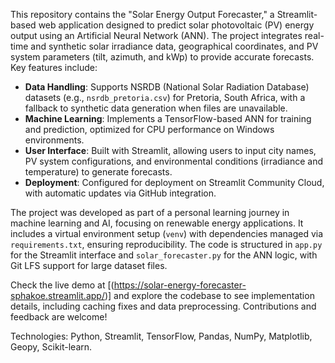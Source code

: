 This repository contains the "Solar Energy Output Forecaster," a Streamlit-based web application designed to predict solar photovoltaic (PV) energy output using an Artificial Neural Network (ANN). The project integrates real-time and synthetic solar irradiance data, geographical coordinates, and PV system parameters (tilt, azimuth, and kWp) to provide accurate forecasts. Key features include:

- **Data Handling**: Supports NSRDB (National Solar Radiation Database) datasets (e.g., `nsrdb_pretoria.csv`) for Pretoria, South Africa, with a fallback to synthetic data generation when files are unavailable.
- **Machine Learning**: Implements a TensorFlow-based ANN for training and prediction, optimized for CPU performance on Windows environments.
- **User Interface**: Built with Streamlit, allowing users to input city names, PV system configurations, and environmental conditions (irradiance and temperature) to generate forecasts.
- **Deployment**: Configured for deployment on Streamlit Community Cloud, with automatic updates via GitHub integration.

The project was developed as part of a personal learning journey in machine learning and AI, focusing on renewable energy applications. It includes a virtual environment setup (`venv`) with dependencies managed via `requirements.txt`, ensuring reproducibility. The code is structured in `app.py` for the Streamlit interface and `solar_forecaster.py` for the ANN logic, with Git LFS support for large dataset files.

Check the live demo at [(https://solar-energy-forecaster-sphakoe.streamlit.app/)] and explore the codebase to see implementation details, including caching fixes and data preprocessing. Contributions and feedback are welcome!

Technologies: Python, Streamlit, TensorFlow, Pandas, NumPy, Matplotlib, Geopy, Scikit-learn.
